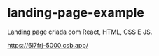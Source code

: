# landing-page-example
Landing page criada com React, HTML, CSS E JS.


https://6l7frj-5000.csb.app/
